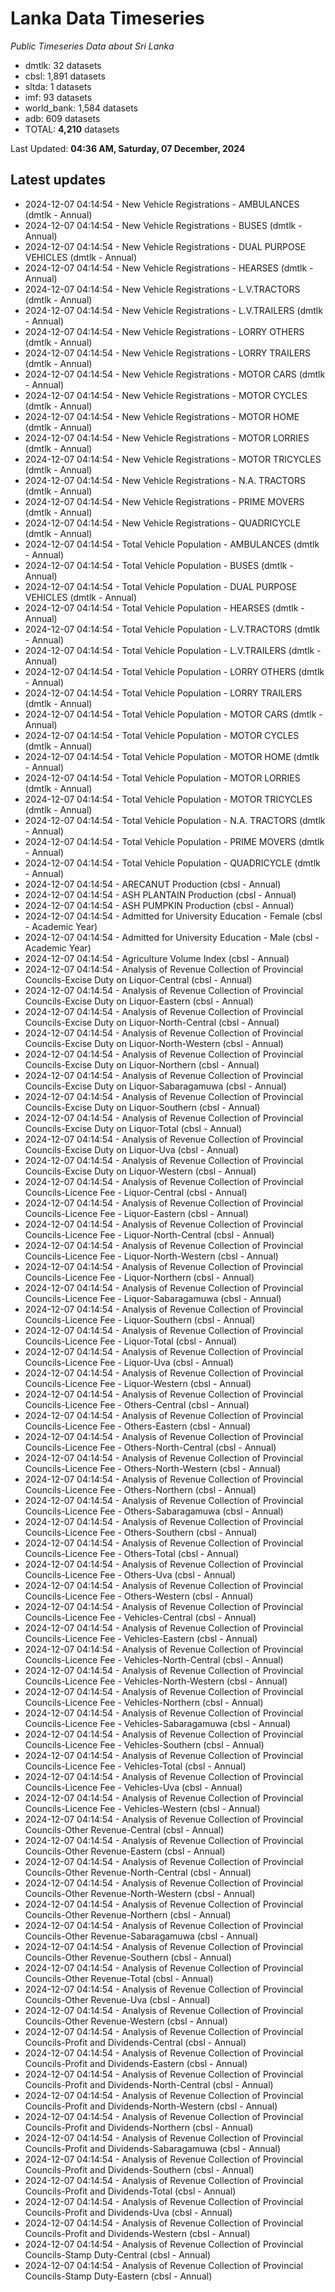 # Lanka Data Timeseries
*Public Timeseries Data about Sri Lanka*

* dmtlk: 32 datasets
* cbsl: 1,891 datasets
* sltda: 1 datasets
* imf: 93 datasets
* world_bank: 1,584 datasets
* adb: 609 datasets
* TOTAL: **4,210** datasets

Last Updated: **04:36 AM, Saturday, 07 December, 2024**

## Latest updates

* 2024-12-07 04:14:54 - New Vehicle Registrations - AMBULANCES (dmtlk - Annual)
* 2024-12-07 04:14:54 - New Vehicle Registrations - BUSES (dmtlk - Annual)
* 2024-12-07 04:14:54 - New Vehicle Registrations - DUAL PURPOSE VEHICLES (dmtlk - Annual)
* 2024-12-07 04:14:54 - New Vehicle Registrations - HEARSES (dmtlk - Annual)
* 2024-12-07 04:14:54 - New Vehicle Registrations - L.V.TRACTORS (dmtlk - Annual)
* 2024-12-07 04:14:54 - New Vehicle Registrations - L.V.TRAILERS (dmtlk - Annual)
* 2024-12-07 04:14:54 - New Vehicle Registrations - LORRY OTHERS (dmtlk - Annual)
* 2024-12-07 04:14:54 - New Vehicle Registrations - LORRY TRAILERS (dmtlk - Annual)
* 2024-12-07 04:14:54 - New Vehicle Registrations - MOTOR CARS (dmtlk - Annual)
* 2024-12-07 04:14:54 - New Vehicle Registrations - MOTOR CYCLES (dmtlk - Annual)
* 2024-12-07 04:14:54 - New Vehicle Registrations - MOTOR HOME (dmtlk - Annual)
* 2024-12-07 04:14:54 - New Vehicle Registrations - MOTOR LORRIES (dmtlk - Annual)
* 2024-12-07 04:14:54 - New Vehicle Registrations - MOTOR TRICYCLES (dmtlk - Annual)
* 2024-12-07 04:14:54 - New Vehicle Registrations - N.A. TRACTORS (dmtlk - Annual)
* 2024-12-07 04:14:54 - New Vehicle Registrations - PRIME MOVERS (dmtlk - Annual)
* 2024-12-07 04:14:54 - New Vehicle Registrations - QUADRICYCLE (dmtlk - Annual)
* 2024-12-07 04:14:54 - Total Vehicle Population - AMBULANCES (dmtlk - Annual)
* 2024-12-07 04:14:54 - Total Vehicle Population - BUSES (dmtlk - Annual)
* 2024-12-07 04:14:54 - Total Vehicle Population - DUAL PURPOSE VEHICLES (dmtlk - Annual)
* 2024-12-07 04:14:54 - Total Vehicle Population - HEARSES (dmtlk - Annual)
* 2024-12-07 04:14:54 - Total Vehicle Population - L.V.TRACTORS (dmtlk - Annual)
* 2024-12-07 04:14:54 - Total Vehicle Population - L.V.TRAILERS (dmtlk - Annual)
* 2024-12-07 04:14:54 - Total Vehicle Population - LORRY OTHERS (dmtlk - Annual)
* 2024-12-07 04:14:54 - Total Vehicle Population - LORRY TRAILERS (dmtlk - Annual)
* 2024-12-07 04:14:54 - Total Vehicle Population - MOTOR CARS (dmtlk - Annual)
* 2024-12-07 04:14:54 - Total Vehicle Population - MOTOR CYCLES (dmtlk - Annual)
* 2024-12-07 04:14:54 - Total Vehicle Population - MOTOR HOME (dmtlk - Annual)
* 2024-12-07 04:14:54 - Total Vehicle Population - MOTOR LORRIES (dmtlk - Annual)
* 2024-12-07 04:14:54 - Total Vehicle Population - MOTOR TRICYCLES (dmtlk - Annual)
* 2024-12-07 04:14:54 - Total Vehicle Population - N.A. TRACTORS (dmtlk - Annual)
* 2024-12-07 04:14:54 - Total Vehicle Population - PRIME MOVERS (dmtlk - Annual)
* 2024-12-07 04:14:54 - Total Vehicle Population - QUADRICYCLE (dmtlk - Annual)
* 2024-12-07 04:14:54 - ARECANUT Production (cbsl - Annual)
* 2024-12-07 04:14:54 - ASH PLANTAIN Production (cbsl - Annual)
* 2024-12-07 04:14:54 - ASH PUMPKIN Production (cbsl - Annual)
* 2024-12-07 04:14:54 - Admitted for University Education - Female (cbsl - Academic Year)
* 2024-12-07 04:14:54 - Admitted for University Education - Male (cbsl - Academic Year)
* 2024-12-07 04:14:54 - Agriculture Volume Index (cbsl - Annual)
* 2024-12-07 04:14:54 - Analysis of Revenue Collection of Provincial Councils-Excise Duty on Liquor-Central (cbsl - Annual)
* 2024-12-07 04:14:54 - Analysis of Revenue Collection of Provincial Councils-Excise Duty on Liquor-Eastern (cbsl - Annual)
* 2024-12-07 04:14:54 - Analysis of Revenue Collection of Provincial Councils-Excise Duty on Liquor-North-Central (cbsl - Annual)
* 2024-12-07 04:14:54 - Analysis of Revenue Collection of Provincial Councils-Excise Duty on Liquor-North-Western (cbsl - Annual)
* 2024-12-07 04:14:54 - Analysis of Revenue Collection of Provincial Councils-Excise Duty on Liquor-Northern (cbsl - Annual)
* 2024-12-07 04:14:54 - Analysis of Revenue Collection of Provincial Councils-Excise Duty on Liquor-Sabaragamuwa (cbsl - Annual)
* 2024-12-07 04:14:54 - Analysis of Revenue Collection of Provincial Councils-Excise Duty on Liquor-Southern (cbsl - Annual)
* 2024-12-07 04:14:54 - Analysis of Revenue Collection of Provincial Councils-Excise Duty on Liquor-Total (cbsl - Annual)
* 2024-12-07 04:14:54 - Analysis of Revenue Collection of Provincial Councils-Excise Duty on Liquor-Uva (cbsl - Annual)
* 2024-12-07 04:14:54 - Analysis of Revenue Collection of Provincial Councils-Excise Duty on Liquor-Western (cbsl - Annual)
* 2024-12-07 04:14:54 - Analysis of Revenue Collection of Provincial Councils-Licence Fee - Liquor-Central (cbsl - Annual)
* 2024-12-07 04:14:54 - Analysis of Revenue Collection of Provincial Councils-Licence Fee - Liquor-Eastern (cbsl - Annual)
* 2024-12-07 04:14:54 - Analysis of Revenue Collection of Provincial Councils-Licence Fee - Liquor-North-Central (cbsl - Annual)
* 2024-12-07 04:14:54 - Analysis of Revenue Collection of Provincial Councils-Licence Fee - Liquor-North-Western (cbsl - Annual)
* 2024-12-07 04:14:54 - Analysis of Revenue Collection of Provincial Councils-Licence Fee - Liquor-Northern (cbsl - Annual)
* 2024-12-07 04:14:54 - Analysis of Revenue Collection of Provincial Councils-Licence Fee - Liquor-Sabaragamuwa (cbsl - Annual)
* 2024-12-07 04:14:54 - Analysis of Revenue Collection of Provincial Councils-Licence Fee - Liquor-Southern (cbsl - Annual)
* 2024-12-07 04:14:54 - Analysis of Revenue Collection of Provincial Councils-Licence Fee - Liquor-Total (cbsl - Annual)
* 2024-12-07 04:14:54 - Analysis of Revenue Collection of Provincial Councils-Licence Fee - Liquor-Uva (cbsl - Annual)
* 2024-12-07 04:14:54 - Analysis of Revenue Collection of Provincial Councils-Licence Fee - Liquor-Western (cbsl - Annual)
* 2024-12-07 04:14:54 - Analysis of Revenue Collection of Provincial Councils-Licence Fee - Others-Central (cbsl - Annual)
* 2024-12-07 04:14:54 - Analysis of Revenue Collection of Provincial Councils-Licence Fee - Others-Eastern (cbsl - Annual)
* 2024-12-07 04:14:54 - Analysis of Revenue Collection of Provincial Councils-Licence Fee - Others-North-Central (cbsl - Annual)
* 2024-12-07 04:14:54 - Analysis of Revenue Collection of Provincial Councils-Licence Fee - Others-North-Western (cbsl - Annual)
* 2024-12-07 04:14:54 - Analysis of Revenue Collection of Provincial Councils-Licence Fee - Others-Northern (cbsl - Annual)
* 2024-12-07 04:14:54 - Analysis of Revenue Collection of Provincial Councils-Licence Fee - Others-Sabaragamuwa (cbsl - Annual)
* 2024-12-07 04:14:54 - Analysis of Revenue Collection of Provincial Councils-Licence Fee - Others-Southern (cbsl - Annual)
* 2024-12-07 04:14:54 - Analysis of Revenue Collection of Provincial Councils-Licence Fee - Others-Total (cbsl - Annual)
* 2024-12-07 04:14:54 - Analysis of Revenue Collection of Provincial Councils-Licence Fee - Others-Uva (cbsl - Annual)
* 2024-12-07 04:14:54 - Analysis of Revenue Collection of Provincial Councils-Licence Fee - Others-Western (cbsl - Annual)
* 2024-12-07 04:14:54 - Analysis of Revenue Collection of Provincial Councils-Licence Fee - Vehicles-Central (cbsl - Annual)
* 2024-12-07 04:14:54 - Analysis of Revenue Collection of Provincial Councils-Licence Fee - Vehicles-Eastern (cbsl - Annual)
* 2024-12-07 04:14:54 - Analysis of Revenue Collection of Provincial Councils-Licence Fee - Vehicles-North-Central (cbsl - Annual)
* 2024-12-07 04:14:54 - Analysis of Revenue Collection of Provincial Councils-Licence Fee - Vehicles-North-Western (cbsl - Annual)
* 2024-12-07 04:14:54 - Analysis of Revenue Collection of Provincial Councils-Licence Fee - Vehicles-Northern (cbsl - Annual)
* 2024-12-07 04:14:54 - Analysis of Revenue Collection of Provincial Councils-Licence Fee - Vehicles-Sabaragamuwa (cbsl - Annual)
* 2024-12-07 04:14:54 - Analysis of Revenue Collection of Provincial Councils-Licence Fee - Vehicles-Southern (cbsl - Annual)
* 2024-12-07 04:14:54 - Analysis of Revenue Collection of Provincial Councils-Licence Fee - Vehicles-Total (cbsl - Annual)
* 2024-12-07 04:14:54 - Analysis of Revenue Collection of Provincial Councils-Licence Fee - Vehicles-Uva (cbsl - Annual)
* 2024-12-07 04:14:54 - Analysis of Revenue Collection of Provincial Councils-Licence Fee - Vehicles-Western (cbsl - Annual)
* 2024-12-07 04:14:54 - Analysis of Revenue Collection of Provincial Councils-Other Revenue-Central (cbsl - Annual)
* 2024-12-07 04:14:54 - Analysis of Revenue Collection of Provincial Councils-Other Revenue-Eastern (cbsl - Annual)
* 2024-12-07 04:14:54 - Analysis of Revenue Collection of Provincial Councils-Other Revenue-North-Central (cbsl - Annual)
* 2024-12-07 04:14:54 - Analysis of Revenue Collection of Provincial Councils-Other Revenue-North-Western (cbsl - Annual)
* 2024-12-07 04:14:54 - Analysis of Revenue Collection of Provincial Councils-Other Revenue-Northern (cbsl - Annual)
* 2024-12-07 04:14:54 - Analysis of Revenue Collection of Provincial Councils-Other Revenue-Sabaragamuwa (cbsl - Annual)
* 2024-12-07 04:14:54 - Analysis of Revenue Collection of Provincial Councils-Other Revenue-Southern (cbsl - Annual)
* 2024-12-07 04:14:54 - Analysis of Revenue Collection of Provincial Councils-Other Revenue-Total (cbsl - Annual)
* 2024-12-07 04:14:54 - Analysis of Revenue Collection of Provincial Councils-Other Revenue-Uva (cbsl - Annual)
* 2024-12-07 04:14:54 - Analysis of Revenue Collection of Provincial Councils-Other Revenue-Western (cbsl - Annual)
* 2024-12-07 04:14:54 - Analysis of Revenue Collection of Provincial Councils-Profit and Dividends-Central (cbsl - Annual)
* 2024-12-07 04:14:54 - Analysis of Revenue Collection of Provincial Councils-Profit and Dividends-Eastern (cbsl - Annual)
* 2024-12-07 04:14:54 - Analysis of Revenue Collection of Provincial Councils-Profit and Dividends-North-Central (cbsl - Annual)
* 2024-12-07 04:14:54 - Analysis of Revenue Collection of Provincial Councils-Profit and Dividends-North-Western (cbsl - Annual)
* 2024-12-07 04:14:54 - Analysis of Revenue Collection of Provincial Councils-Profit and Dividends-Northern (cbsl - Annual)
* 2024-12-07 04:14:54 - Analysis of Revenue Collection of Provincial Councils-Profit and Dividends-Sabaragamuwa (cbsl - Annual)
* 2024-12-07 04:14:54 - Analysis of Revenue Collection of Provincial Councils-Profit and Dividends-Southern (cbsl - Annual)
* 2024-12-07 04:14:54 - Analysis of Revenue Collection of Provincial Councils-Profit and Dividends-Total (cbsl - Annual)
* 2024-12-07 04:14:54 - Analysis of Revenue Collection of Provincial Councils-Profit and Dividends-Uva (cbsl - Annual)
* 2024-12-07 04:14:54 - Analysis of Revenue Collection of Provincial Councils-Profit and Dividends-Western (cbsl - Annual)
* 2024-12-07 04:14:54 - Analysis of Revenue Collection of Provincial Councils-Stamp Duty-Central (cbsl - Annual)
* 2024-12-07 04:14:54 - Analysis of Revenue Collection of Provincial Councils-Stamp Duty-Eastern (cbsl - Annual)